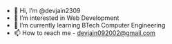 - 👋 Hi, I’m @devjain2309
- 👀 I’m interested in Web Development
- 🌱 I’m currently learning BTech Computer Engineering
- 📫 How to reach me - devjain092002@gmail.com

<!---
devjain2309/devjain2309 is a ✨ special ✨ repository because its `README.md` (this file) appears on your GitHub profile.
You can click the Preview link to take a look at your changes.
--->
